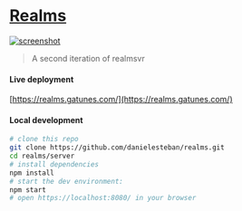 [Realms](https://realms.gatunes.com/)
==

[![screenshot](screenshot.png)](https://realms.gatunes.com/)

> A second iteration of realmsvr

#### Live deployment

[https://realms.gatunes.com/](https://realms.gatunes.com/)


#### Local development

```bash
# clone this repo
git clone https://github.com/danielesteban/realms.git
cd realms/server
# install dependencies
npm install
# start the dev environment:
npm start
# open https://localhost:8080/ in your browser
```
